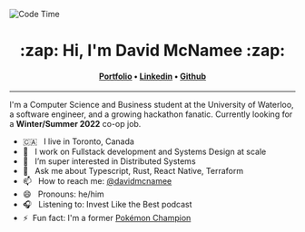![Code Time](https://img.shields.io/endpoint?style=social&url=https://codetime-api.datreks.com/badge/988?logoColor=dark%26project=%26recentMS=604800000%26showProject=true)

<h1 align="center">:zap: Hi, I'm David McNamee :zap:</h1>
<h4 align="center">
<a href="https://davidmcnamee.xyz">Portfolio</a> &bull; 
<a href="https://www.linkedin.com/in/david-mcnamee">Linkedin</a> &bull; 
<a href="https://github.com/davidmcnamee">Github</a>
</h4>

---

I'm a Computer Science and Business student at the University of Waterloo, a software engineer, and a growing hackathon fanatic. Currently looking for a **Winter/Summer 2022** co-op job.


- 🇨🇦 &nbsp; I live in Toronto, Canada
- 🔭 &nbsp; I work on Fullstack development and Systems Design at scale
- 🌱 &nbsp; I’m super interested in Distributed Systems
- 💬 &nbsp; Ask me about Typescript, Rust, React Native, Terraform
- 📫 &nbsp; How to reach me: [@davidmcnamee](https://www.linkedin.com/in/david-mcnamee)
- 😄 &nbsp; Pronouns: he/him
- 🎧 &nbsp; Listening to: Invest Like the Best podcast
- ⚡&nbsp; Fun fact: I'm a former [Pokémon Champion](https://www.durhamregion.com/community-story/3503525-pokemon-dreams-coming-true-in-pickering/)

